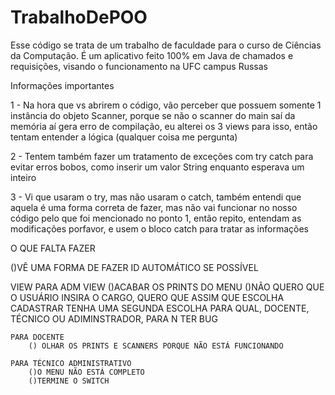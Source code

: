 # TrabalhoDePOO

Esse código se trata de um trabalho de faculdade para o curso de Ciências da Computação.
É um aplicativo feito 100% em Java de chamados e requisições, visando o funcionamento na UFC campus Russas

Informações importantes

1 - Na hora que vs abrirem o código, vão perceber que possuem somente 1 instância do objeto Scanner, porque se não o scanner do main saí da memória aí gera erro de compilação, eu alterei os 3 views para isso, então tentam entender a lógica (qualquer coisa me pergunta)

2 - Tentem também fazer um tratamento de exceções com try catch para evitar erros bobos, como inserir um valor String enquanto esperava um inteiro 

3 - Vi que usaram o try, mas não usaram o catch, também entendi que aquela é uma forma correta de fazer, mas não vai funcionar no nosso código pelo que foi mencionado no ponto 1, então repito, entendam as modificações porfavor, e usem o bloco catch para tratar as informações

O QUE FALTA FAZER

()VÊ UMA FORMA DE FAZER ID AUTOMÁTICO SE POSSÍVEL

VIEW
    PARA ADM VIEW
    ()ACABAR OS PRINTS DO MENU
    ()NÃO QUERO QUE O USUÁRIO INSIRA O CARGO, QUERO QUE ASSIM QUE ESCOLHA CADASTRAR TENHA UMA SEGUNDA ESCOLHA PARA QUAL, DOCENTE, TÉCNICO OU ADIMINSTRADOR, PARA N TER BUG

    PARA DOCENTE
        () OLHAR OS PRINTS E SCANNERS PORQUE NÃO ESTÁ FUNCIONANDO

    PARA TÉCNICO ADMINISTRATIVO
        ()O MENU NÃO ESTÁ COMPLETO
        ()TERMINE O SWITCH